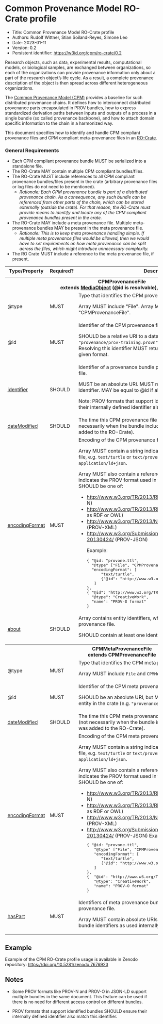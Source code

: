 # Common Provenance Model RO-Crate profile

* Title: Common Provenance Model RO-Crate profile
* Authors: Rudolf Wittner, Stian Soiland-Reyes, Simone Leo
* Date: 2023-01-11
* Version: 0.2
* Persistent identifier: <https://w3id.org/cpm/ro-crate/0.2>


Research objects, such as data, experimental results, computational models, or biological samples, are exchanged between organizations, so each of the organizations can provide provenance information only about a part of the research object’s life cycle. As a result, a complete provenance description of the object is then spread across different heterogeneous organizations. 

The [Common Provenance Model (CPM)](https://doi.org/10.1038/s41597-022-01537-6) provides a baseline for such distributed provenance chains. It defines how to interconnect distributed provenance parts encapsulated in PROV bundles, how to express standardized derivation paths between inputs and outputs of a process in a single bundle (so called provenance backbone), and how to attach domain specific information to the chain in a harmonized way. 

This document specifies how to identify and handle CPM compliant provenance files and CPM compliant meta-provenance files in an [RO-Crate](https://www.researchobject.org/ro-crate/). 


### General Requirements

* Each CPM compliant provenance bundle MUST be serialized into a standalone file. 
* The RO-Crate MAY contain multiple CPM compliant bundles/files. 
* The RO-Crate MUST include references to all CPM compliant provenance bundles/files present in the crate (arbitrary provenance files or log files do not need to be mentioned).
    * _Rationale: Each CPM provenance bundle is part of a distributed provenance chain. As a consequence, any such bundle can be referenced from other parts of the chain, which can be stored externally (outside the crate). For that reason, the RO-Crate must provide means to identify and locate any of the CPM compliant provenance bundles present in the crate._
* The RO-Crate MAY include a meta provenance file. Multiple meta-provenance bundles MAY be present in the meta provenance file. 
    * _Rationale: This is to keep meta provenance handling simple. If multiple meta provenance files would be allowed, then we would have to set requirements on how meta provenance can be split across the files, which might introduce unnecessary complexity._
* The RO Crate MUST include a reference to the meta provenance file, if present. 

 <table>
    <tr>
      <th>Type/Property</th>
      <th>Required?</th>
      <th>Description</th>
    </tr>
    <tr>
      <td colspan="3"></td>
    </tr>
    <tr id="CPMProvenanceFile">
      <th colspan="3"><strong>CPMProvenanceFile</strong><br />
      extends <a href="http://schema.org/MediaObject">MediaObject</a> (@id is
      resolvable), dataEntity</th>
    </tr>
    <tr>
      <td>@type</td>
      <td>MUST</td>
      <td>
        Type that identifies the CPM provenance file.
        <p>Array MUST include "File". Array MUST include "CPMProvenanceFile".</p>
      </td>
    </tr>
    <tr>
      <td>@id</td>
      <td>MUST</td>
      <td>
        Identifier of the CPM provenance file.
        <p>SHOULD be a relative URI to a data entity in the crate (e.g.
        <code>"provenance/prov-training.provn"</code>) but MAY be an absolute URI .
        Resolving this identifier MUST return this provenance file in the given
        format.</p>
      </td>
    </tr>
    <tr>
      <td><a href="https://schema.org/identifier">identifier</a></td>
      <td>SHOULD</td>
      <td>
        Identifier of a provenance bundle present in the CPM provenance file.
        <p>MUST be an absolute URI. MUST match the expanded bundle identifier. MAY be
        equal to @id if absolute.</p>
        <p>Note: PROV formats that support identified bundles SHOULD ensure their internally defined identifier also matches this identifier.</p>
      </td>
    </tr>
    <tr>
      <td><a href="http://schema.org/dateModified">dateModified</a></td>
      <td>SHOULD</td>
      <td>
        The time this CPM provenance file was last modified/written (not necessarily when
        the bundle included was finalized or the file was added to the RO-Crate).
      </td>
    </tr>
    <tr>
      <td><a href="http://schema.org/encodingFormat">encodingFormat</a></td>
      <td>MUST</td>
      <td>
        Encoding of the CPM provenance file.
        <p>Array MUST contain a string indicating the IANA media type of the file, e.g.
        <code>text/turtle</code> or <code>text/provenance-notation</code> or <code>application/ld+json</code>.</p>
        <p>Array MUST also contain a reference to a CreativeWork that indicates the PROV
        format used in the serialization, which <code>@id</code> SHOULD be one of:</p>
        <ul>
          <li><a href=
          "http://www.w3.org/TR/2013/REC-prov-n-20130430/">http://www.w3.org/TR/2013/REC-prov-n-20130430/</a>
          (PROV-N)</li>
          <li><a href=
          "http://www.w3.org/TR/2013/REC-prov-o-20130430/">http://www.w3.org/TR/2013/REC-prov-o-20130430/</a>
          (PROV-O as RDF or OWL)</li>
          <li><a href=
          "http://www.w3.org/TR/2013/NOTE-prov-xml-20130430/">http://www.w3.org/TR/2013/NOTE-prov-xml-20130430/</a>
          (PROV-XML)</li>
          <li>
            <a href=
            "http://www.w3.org/Submission/2013/SUBM-prov-json-20130424/">http://www.w3.org/Submission/2013/SUBM-prov-json-20130424/</a>
            (PROV-JSON)
            <p>Example:</p>
            <pre>
{ "@id: "provone.ttl", 
  "@type" ["File", "CPMProvenanceFile"],
  "encodingFormat": [ 
      "text/turtle", 
      {"@id": "http://www.w3.org/TR/2013/REC-prov-o-20130430/"}
   ]
},
{ "@id": "http://www.w3.org/TR/2013/REC-prov-o-20130430/", 
  "@type": "CreativeWork",
  "name": "PROV-O format"
}              
</pre>
          </li>
        </ul>
      </td>
    </tr>
    <tr>
      <td><a href="http://schema.org/about">about</a></td>
      <td>SHOULD</td>
      <td>
        Array contains entity identifiers, which are documented by the CPM provenance
        file.
        <p>SHOULD contain at least one identifier.</p>
      </td>
    </tr>
    <tr id="CPMMetaProvenanceFile">
      <th colspan="3"><strong>CPMMetaProvenanceFile</strong><br />
      extends CPMProvenanceFile</th>
    </tr>
    <tr>
      <td>@type</td>
      <td>MUST</td>
      <td>
        Type that identifies the CPM meta provenance file.
        <p>Array MUST include <code>File</code> and <code>CPMMetaProvenanceFile</code></p>
      </td>
    </tr>
    <tr>
      <td>@id</td>
      <td>MUST</td>
      <td>
        Identifier of the CPM meta provenance file.
        <p>SHOULD be an absolute URI, but MAY be a relative URI to a data entity in the
        crate (e.g. <code>"provenance/prov-meta.jsonld"</code>)</p>
      </td>
    </tr>
    <tr>
      <td><a href="http://schema.org/dateModified">dateModified</a></td>
      <td>SHOULD</td>
      <td>
        The time this CPM meta provenance file was last modified/written (not necessarily
        when the bundle included was finalized or the file was added to the RO-Crate).
      </td>
    </tr>
    <tr>
      <td><a href="http://schema.org/encodingFormat">encodingFormat</a></td>
      <td>MUST</td>
      <td>
        Encoding of the CPM meta provenance file.
        <p>Array MUST contain a string indicating the IANA media type of the file, e.g.
        <code>text/turtle</code> or <code>text/provenance-notation</code> or <code>application/ld+json</code>.</p>
        <p>Array MUST also contain a reference to a CreativeWork that indicates the PROV
        format used in the serialization, which <code>@id</code> SHOULD be one of:</p>
        <ul>
          <li><a href=
          "http://www.w3.org/TR/2013/REC-prov-n-20130430/">http://www.w3.org/TR/2013/REC-prov-n-20130430/</a>
          (PROV-N)</li>
          <li><a href=
          "http://www.w3.org/TR/2013/REC-prov-o-20130430/">http://www.w3.org/TR/2013/REC-prov-o-20130430/</a>
          (PROV-O as RDF or OWL)</li>
          <li><a href=
          "http://www.w3.org/TR/2013/NOTE-prov-xml-20130430/">http://www.w3.org/TR/2013/NOTE-prov-xml-20130430/</a>
          (PROV-XML)</li>
          <li>
            <a href=
            "http://www.w3.org/Submission/2013/SUBM-prov-json-20130424/">http://www.w3.org/Submission/2013/SUBM-prov-json-20130424/</a>
            (PROV-JSON) Example:
            <pre>
{ "@id: "provone.ttl", 
   "@type" ["File", "CPMProvenanceFile"],
   "encodingFormat": [
      "text/turtle",
      {"@id": "http://www.w3.org/TR/2013/REC-prov-o-20130430/"}
   ]
},
{  "@id": "http://www.w3.org/TR/2013/REC-prov-o-20130430/",
   "@type": "CreativeWork",
   "name": "PROV-O format"
}             
</pre>
          </li>
        </ul>
      </td>
    </tr>
    <tr>
      <td><a href="http://schema.org/hasPart">hasPart</a></td>
      <td>MUST</td>
      <td>
        Identifiers of meta provenance bundles present in the CPM meta provenance file.
        <p>Array MUST contain absolute URIs. URIs MUST match the expanded bundle
        identifiers as used internally in the CPM provenance files.</p>
      </td>
    </tr>
</table>

## Example

Example of the CPM RO-Crate profile usage is available in Zenodo repository:
<https://doi.org/10.5281/zenodo.7676923>


## Notes

* Some PROV formats like PROV-N and PROV-O in JSON-LD support multiple bundles in the same document. This feature can be used if there is no need for different access control on different bundles.

* PROV formats that support identified bundles SHOULD ensure their internally defined identifier also match this identifier.     
